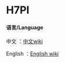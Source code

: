 # H7PI

#### 语言/Language
中文         ：[中文wiki](https://gitee.com/Pinno/H7PI/wikis/%E7%AE%80%E8%A6%81%E8%AF%B4%E6%98%8E?sort_id=1703138)

English      ：[English wiki](https://gitee.com/Pinno/H7PI/wikis/Introduction?sort_id=1820472)

